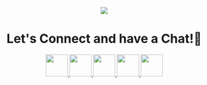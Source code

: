 <p align="center">
  <img src="https://capsule-render.vercel.app/api?type=waving&height=210&&color=0:00c6ff,100:0072ff&text=Hey,%20There&section=header&textBg=false&fontSize=70&fontColor=ffffff&animation=blink" />
</p>
<p align="center" dir="auto">
  <h1 align="center" dir="auto">
  Let's Connect and have a Chat!💬
  </h1>
</p>
<p align="center">
<a href="https://www.instagram.com/anideepkalia/">
  <img height="50" src="https://user-images.githubusercontent.com/46517096/166974368-9798f39f-1f46-499c-b14e-81f0a3f83a06.png"/>
</a>
<a href="www.linkedin.com/in/anideep-kalia-aa9ba0255">
  <img height="50" src="https://github.com/Anideep-Kalia/Anideep-Kalia/assets/128630418/9a87749a-e3a7-4473-93ef-e72d92a83e49.png"/>
</a>
<a href="https://portfolio-46aef.web.app/">
  <img height="50" src="https://github.com/Anideep-Kalia/Anideep-Kalia/assets/128630418/79cc77e9-20d0-4c9f-a176-30307a72e180.png"/>
</a>
<a href="mailto:anideepkalia@gmail.com">
  <img height="50" src="https://github.com/Anideep-Kalia/Anideep-Kalia/assets/128630418/be471614-a967-4f90-90f7-b7c971f3c12b.png"/>
</a>
<a href="https://twitter.com/AnideepKalia">
  <img height="50" src="https://github.com/Anideep-Kalia/Anideep-Kalia/assets/128630418/dbbe609c-0217-4323-9087-5aee82f53b1c.png"/>
</a>
</p>


<!---
Anideep-Kalia/Anideep-Kalia is a ✨ special ✨ repository because its `README.md` (this file) appears on your GitHub profile.
You can click the Preview link to take a look at your changes.
--->
